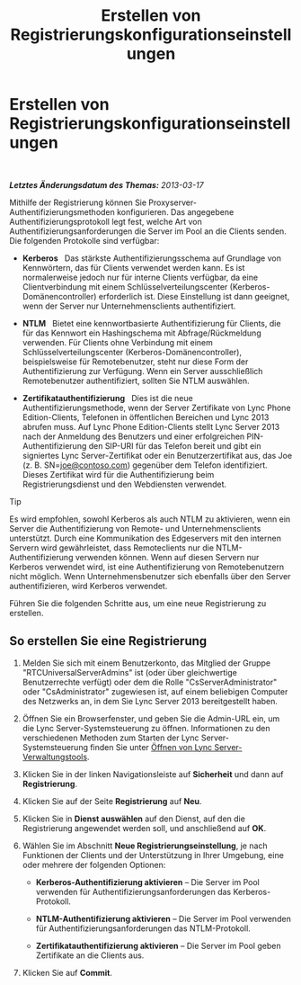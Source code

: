 ﻿---
title: Erstellen von Registrierungskonfigurationseinstellungen
TOCTitle: Erstellen von Registrierungskonfigurationseinstellungen
ms:assetid: eddfbdd2-cfd0-4c03-986e-443d6728db7d
ms:mtpsurl: https://technet.microsoft.com/de-de/library/Gg182601(v=OCS.15)
ms:contentKeyID: 49295817
ms.date: 05/19/2016
mtps_version: v=OCS.15
ms.translationtype: HT
---

# Erstellen von Registrierungskonfigurationseinstellungen

 

_**Letztes Änderungsdatum des Themas:** 2013-03-17_

Mithilfe der Registrierung können Sie Proxyserver-Authentifizierungsmethoden konfigurieren. Das angegebene Authentifizierungsprotokoll legt fest, welche Art von Authentifizierungsanforderungen die Server im Pool an die Clients senden. Die folgenden Protokolle sind verfügbar:

  - **Kerberos**   Das stärkste Authentifizierungsschema auf Grundlage von Kennwörtern, das für Clients verwendet werden kann. Es ist normalerweise jedoch nur für interne Clients verfügbar, da eine Clientverbindung mit einem Schlüsselverteilungscenter (Kerberos-Domänencontroller) erforderlich ist. Diese Einstellung ist dann geeignet, wenn der Server nur Unternehmensclients authentifiziert.

  - **NTLM**   Bietet eine kennwortbasierte Authentifizierung für Clients, die für das Kennwort ein Hashingschema mit Abfrage/Rückmeldung verwenden. Für Clients ohne Verbindung mit einem Schlüsselverteilungscenter (Kerberos-Domänencontroller), beispielsweise für Remotebenutzer, steht nur diese Form der Authentifizierung zur Verfügung. Wenn ein Server ausschließlich Remotebenutzer authentifiziert, sollten Sie NTLM auswählen.

  - **Zertifikatauthentifizierung**   Dies ist die neue Authentifizierungsmethode, wenn der Server Zertifikate von Lync Phone Edition-Clients, Telefonen in öffentlichen Bereichen und Lync 2013 abrufen muss. Auf Lync Phone Edition-Clients stellt Lync Server 2013 nach der Anmeldung des Benutzers und einer erfolgreichen PIN-Authentifizierung den SIP-URI für das Telefon bereit und gibt ein signiertes Lync Server-Zertifikat oder ein Benutzerzertifikat aus, das Joe (z. B. SN=joe@contoso.com) gegenüber dem Telefon identifiziert. Dieses Zertifikat wird für die Authentifizierung beim Registrierungsdienst und den Webdiensten verwendet.


> [!TIP]
> Es wird empfohlen, sowohl Kerberos als auch NTLM zu aktivieren, wenn ein Server die Authentifizierung von Remote- und Unternehmensclients unterstützt. Durch eine Kommunikation des Edgeservers mit den internen Servern wird gewährleistet, dass Remoteclients nur die NTLM-Authentifizierung verwenden können. Wenn auf diesen Servern nur Kerberos verwendet wird, ist eine Authentifizierung von Remotebenutzern nicht möglich. Wenn Unternehmensbenutzer sich ebenfalls über den Server authentifizieren, wird Kerberos verwendet.



Führen Sie die folgenden Schritte aus, um eine neue Registrierung zu erstellen.

## So erstellen Sie eine Registrierung

1.  Melden Sie sich mit einem Benutzerkonto, das Mitglied der Gruppe "RTCUniversalServerAdmins" ist (oder über gleichwertige Benutzerrechte verfügt) oder dem die Rolle "CsServerAdministrator" oder "CsAdministrator" zugewiesen ist, auf einem beliebigen Computer des Netzwerks an, in dem Sie Lync Server 2013 bereitgestellt haben.

2.  Öffnen Sie ein Browserfenster, und geben Sie die Admin-URL ein, um die Lync Server-Systemsteuerung zu öffnen. Informationen zu den verschiedenen Methoden zum Starten der Lync Server-Systemsteuerung finden Sie unter [Öffnen von Lync Server-Verwaltungstools](lync-server-2013-open-lync-server-administrative-tools.md).

3.  Klicken Sie in der linken Navigationsleiste auf **Sicherheit** und dann auf **Registrierung**.

4.  Klicken Sie auf der Seite **Registrierung** auf **Neu**.

5.  Klicken Sie in **Dienst auswählen** auf den Dienst, auf den die Registrierung angewendet werden soll, und anschließend auf **OK**.

6.  Wählen Sie im Abschnitt **Neue Registrierungseinstellung**, je nach Funktionen der Clients und der Unterstützung in Ihrer Umgebung, eine oder mehrere der folgenden Optionen:
    
      - **Kerberos-Authentifizierung aktivieren** – Die Server im Pool verwenden für Authentifizierungsanforderungen das Kerberos-Protokoll.
    
      - **NTLM-Authentifizierung aktivieren** – Die Server im Pool verwenden für Authentifizierungsanforderungen das NTLM-Protokoll.
    
      - **Zertifikatauthentifizierung aktivieren** – Die Server im Pool geben Zertifikate an die Clients aus.

7.  Klicken Sie auf **Commit**.


